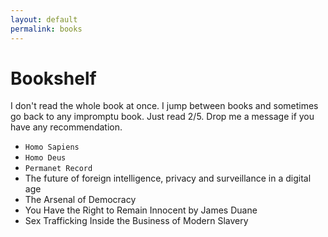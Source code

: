 ```yaml
---
layout: default
permalink: books
---
```


# Bookshelf

I don't read the whole book at once. I jump between books and sometimes go back to any impromptu book. Just read 2/5. Drop me a message if you have any recommendation.

- `Homo Sapiens`
- `Homo Deus`
- `Permanet Record`
- The future of foreign intelligence, privacy and surveillance in a digital age
- The Arsenal of Democracy
- You Have the Right to Remain Innocent by James Duane
- Sex Trafficking Inside the Business of Modern Slavery